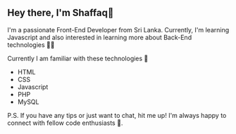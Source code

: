 Hey there, I'm Shaffaq👋
-------------------------

I'm a passionate Front-End Developer from Sri Lanka. Currently, I'm learning Javascript and also interested in learning more about Back-End technologies 👨‍💻

Currently I am familiar with these technologies 🚀
* HTML
* CSS
* Javascript
* PHP
* MySQL

P.S. If you have any tips or just want to chat, hit me up! I'm always happy to connect with fellow code enthusiasts 🤝.
